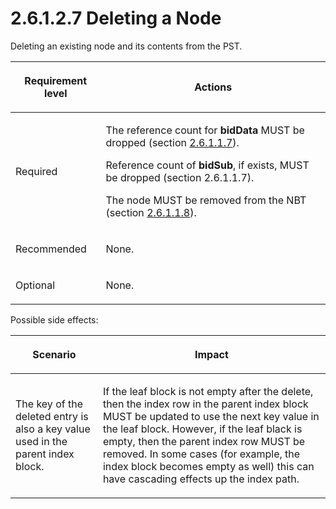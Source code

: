 <html dir="LTR" xmlns:mshelp="http://msdn.microsoft.com/mshelp" xmlns:ddue="http://ddue.schemas.microsoft.com/authoring/2003/5" xmlns:xlink="http://www.w3.org/1999/xlink" xmlns:tool="http://www.microsoft.com/tooltip">
    <head>
        <meta http-equiv="Content-Type" content="text/html; CHARSET=utf-8"></meta>
        <meta name="save" content="history"></meta>
        <title>2.6.1.2.7 Deleting a Node</title>
        <xml>
            <mshelp:toctitle title="2.6.1.2.7 Deleting a Node"></mshelp:toctitle>
            <mshelp:rltitle title="[MS-PST]: Deleting a Node"></mshelp:rltitle>
            <mshelp:keyword index="A" term="5c665105-ea03-4c4e-a89b-2a8619b40280"></mshelp:keyword>
            <mshelp:attr name="DCSext.ContentType" value="open specification"></mshelp:attr>
            <mshelp:attr name="AssetID" value="5c665105-ea03-4c4e-a89b-2a8619b40280"></mshelp:attr>
            <mshelp:attr name="TopicType" value="kbRef"></mshelp:attr>
            <mshelp:attr name="DCSext.Title" value="[MS-PST]: Deleting a Node" />
        </xml>
    </head>
    <body>
        <div id="header">
            <h1 class="heading">2.6.1.2.7 Deleting a Node</h1>
        </div>
        <div id="mainSection">
            <div id="mainBody">
                <div id="allHistory" class="saveHistory"></div>
                <div id="sectionSection0" class="section" name="collapseableSection">
                    

<p>Deleting an existing node and its contents from the PST.</p>

<table>
 <thead>
  <tr>
   <th>
   <p>Requirement level</p>
   </th>
   <th>
   <p><b><span>Actions</span></b></p>
   </th>
  </tr>
 </thead>
 <tr>
  <td>
  <p>Required</p>
  </td>
  <td>
  <p>The reference count for <b>bidData</b> MUST be dropped
  (section <a href="44f19aba-6ea7-4835-8f86-c378b90594fd.html">2.6.1.1.7</a>).</p>
  <p>Reference count of <b>bidSub</b>, if exists, MUST be
  dropped (section 2.6.1.1.7).</p>
  <p>The node MUST be removed from the NBT (section <a href="e287bee3-dd1a-49aa-86cf-d0f5e4f49efe.html">2.6.1.1.8</a>).</p>
  </td>
 </tr>
 <tr>
  <td>
  <p>Recommended</p>
  </td>
  <td>
  <p>None.</p>
  </td>
 </tr>
 <tr>
  <td>
  <p>Optional</p>
  </td>
  <td>
  <p>None.</p>
  </td>
 </tr>
</table>

<p>Possible side effects:</p>

<table>
 <thead>
  <tr>
   <th>
   <p>Scenario</p>
   </th>
   <th>
   <p>Impact</p>
   </th>
  </tr>
 </thead>
 <tr>
  <td>
  <p>The key of the deleted entry is also a key value used
  in the parent index block.</p>
  </td>
  <td>
  <p>If the leaf block is not empty after the delete, then
  the index row in the parent index block MUST be updated to use the next key
  value in the leaf block. However, if the leaf black is empty, then the parent
  index row MUST be removed. In some cases (for example, the index block becomes
  empty as well) this can have cascading effects up the index path.</p>
  </td>
 </tr>
</table>

<p> </p>
                </div>
            </div>
        </div>
    </body>
</html>